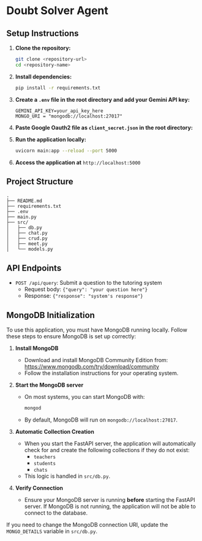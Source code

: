 # Doubt Solver Agent


## Setup Instructions

1. **Clone the repository:**
   ```bash
   git clone <repository-url>
   cd <repository-name>
   ```

2. **Install dependencies:**
   ```bash
   pip install -r requirements.txt
   ```

3. **Create a `.env` file in the root directory and add your Gemini API key:**
   ```
   GEMINI_API_KEY=your_api_key_here
   MONGO_URI = "mongodb://localhost:27017"
   ```
4. **Paste Google Oauth2 file as `client_secret.json` in the root directory:**

5. **Run the application locally:**
   ```bash
   uvicorn main:app --reload --port 5000
   ```

6. **Access the application at** `http://localhost:5000`

## Project Structure

```
.
├── README.md
├── requirements.txt
├── .env
├── main.py
├── src/
│   ├── db.py
│   ├── chat.py
│   ├── crud.py
│   ├── meet.py
│   └── models.py
```

## API Endpoints

- `POST /api/query`: Submit a question to the tutoring system
  - Request body: `{"query": "your question here"}`
  - Response: `{"response": "system's response"}`

## MongoDB Initialization

To use this application, you must have MongoDB running locally. Follow these steps to ensure MongoDB is set up correctly:

1. **Install MongoDB**
   - Download and install MongoDB Community Edition from: https://www.mongodb.com/try/download/community
   - Follow the installation instructions for your operating system.

2. **Start the MongoDB server**
   - On most systems, you can start MongoDB with:
     ```bash
     mongod
     ```
   - By default, MongoDB will run on `mongodb://localhost:27017`.

3. **Automatic Collection Creation**
   - When you start the FastAPI server, the application will automatically check for and create the following collections if they do not exist:
     - `teachers`
     - `students`
     - `chats`
   - This logic is handled in `src/db.py`.

4. **Verify Connection**
   - Ensure your MongoDB server is running **before** starting the FastAPI server. If MongoDB is not running, the application will not be able to connect to the database.

If you need to change the MongoDB connection URI, update the `MONGO_DETAILS` variable in `src/db.py`. 